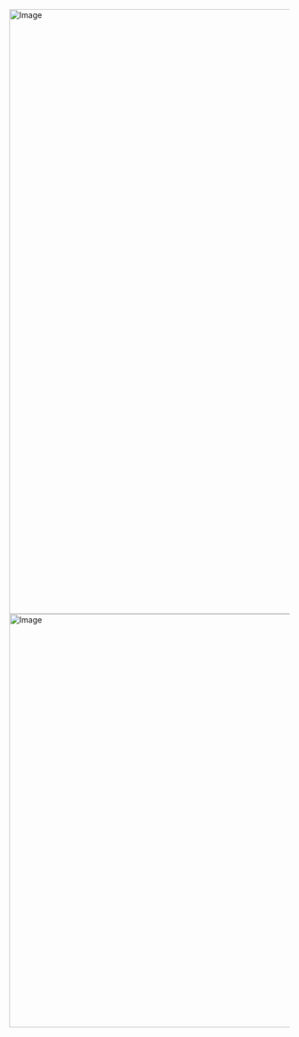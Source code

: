 <img width="994" height="1088" alt="Image" src="https://github.com/user-attachments/assets/266700e7-ffba-4460-92f9-a588424486aa" />

<img width="994" height="744" alt="Image" src="https://github.com/user-attachments/assets/fb2f97db-9a4a-4c1c-b7ea-4a0d75f1cc7c" />